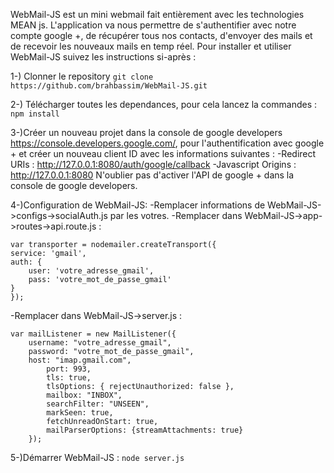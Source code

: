 WebMail-JS est un mini webmail fait entièrement avec les technologies MEAN js.
L'application va nous permettre de s'authentifier avec notre compte google +, de récupérer tous nos contacts, d'envoyer des mails et de recevoir les nouveaux mails en temp réel. 
Pour installer et utiliser WebMail-JS suivez les instructions si-après :


1-) Clonner le repository
	```
	git clone https://github.com/brahbassim/WebMail-JS.git
	```

2-) Télécharger toutes les dependances, pour cela lancez la commandes :
	```
	npm install
	```

3-)Créer un nouveau projet dans la console de google developers https://console.developers.google.com/, pour l'authentification avec google + et créer un nouveau client ID avec les informations suivantes : 
	-Redirect URIs : http://127.0.0.1:8080/auth/google/callback
	-Javascript Origins : http://127.0.0.1:8080
N'oublier pas d'activer l'API de google + dans la console de google developers.

4-)Configuration de WebMail-JS:
 -Remplacer informations de WebMail-JS->configs->socialAuth.js par les votres.
 -Remplacer dans WebMail-JS->app->routes->api.route.js :
```
var transporter = nodemailer.createTransport({
service: 'gmail',
auth: {
	user: 'votre_adresse_gmail',
	pass: 'votre_mot_de_passe_gmail'
}
});
```
 -Remplacer dans WebMail-JS->server.js : 
```
var mailListener = new MailListener({
	username: "votre_adresse_gmail",
	password: "votre_mot_de_passe_gmail",
	host: "imap.gmail.com",
		port: 993,
		tls: true,
		tlsOptions: { rejectUnauthorized: false },
		mailbox: "INBOX",
		searchFilter: "UNSEEN", 
		markSeen: true,
		fetchUnreadOnStart: true, 
		mailParserOptions: {streamAttachments: true} 
	});
```

5-)Démarrer WebMail-JS : 
	```
	node server.js	
	```

